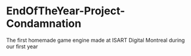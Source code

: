 # EndOfTheYear-Project-Condamnation
The first homemade game engine made at ISART Digital Montreal during our first year
